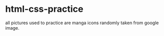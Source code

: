 # html-css-practice
all pictures used to practice are manga icons randomly taken from google image.
